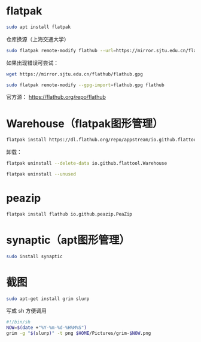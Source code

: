 # flatpak
```bash
sudo apt install flatpak
```

仓库换源（上海交通大学）
```bash
sudo flatpak remote-modify flathub --url=https://mirror.sjtu.edu.cn/flathub
```
如果出现错误可尝试：

```bash
wget https://mirror.sjtu.edu.cn/flathub/flathub.gpg
```

```bash
sudo flatpak remote-modify --gpg-import=flathub.gpg flathub
```
官方源：
https://flathub.org/repo/flathub
# Warehouse（flatpak图形管理）
```bash
flatpak install https://dl.flathub.org/repo/appstream/io.github.flattool.Warehouse.flatpakref
```
卸载：
```bash
flatpak uninstall --delete-data io.github.flattool.Warehouse
```
```bash
flatpak uninstall --unused 
```
# peazip
```bash
flatpak install flathub io.github.peazip.PeaZip
```
# synaptic（apt图形管理）
```bash
sudo install synaptic
```
# 截图
```bash
sudo apt-get install grim slurp
```
写成 sh 方便调用
```bash
#!/bin/sh
NOW=$(date +"%Y-%m-%d-%H%M%S")
grim -g "$(slurp)" -t png $HOME/Pictures/grim-$NOW.png
```
